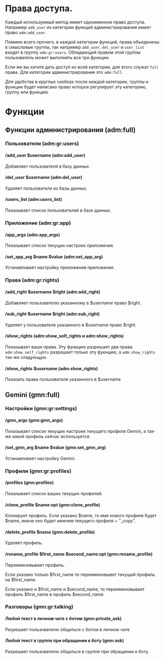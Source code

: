 # Права доступа.

Каждый используемый метод имеет одноименное право доступа. Например ```add_user``` из категории функций администрирования имеет право ```adm:add_user```.

Помимо всего прочего, в каждой категории функций, права объеденены в смысловые группы, так например ```add_user```, ```del_user``` и ```user_list``` входят в группу ```adm:gr:users```. Обладающий правом этой группы пользователь может выполнять все три функции.

Если же вы хатите дать доступ ко всей категории, для этого служат ```full``` права. Для категории администрирования это ```adm:full```.

Для удобства в круглых скобках после каждой категории, группы и функции будет написано право которое регулирует эту категорию, группу или функцию

# Функции

## Функции администрирования (adm:full)

### Пользователи (adm:gr:users)

#### /add_user $username (adm:add_user)
Добавляет пользователя в базу данных.

#### /del_user $username (adm:del_user)
Удаляет пользователя из базы данных.

#### /users_list (adm:users_list)
Показывает список пользователей в базе данных.

### Приложение (adm:gr:app)

#### /app_args (adm:app_args)
Показывает список текущих настроек приложения.

#### /set_app_arg $name $value (adm:set_app_arg)
Устанавливает настройку приложения приложения.

### Права (adm:gr:rights)

#### /add_right $username $right (adm:add_right)
Добавляет пользователю указанному в $username право $right.

#### /sub_right $username $right (adm:sub_right)
Удаляет у пользователя указанного в $username право $right.

#### /show_rights (adm:show_self_rights и adm:show_rights)
Показывает ваши права. Эту функцию разрешает два права. ```adm:show_self_rights``` разрешает только эту фукнцию, а ```adm:show_rights``` так-же следующую.

#### /show_rights $username (adm:show_rights)
Показать права пользователя указанного в $username

## Gemini (gmn:full)

### Настройки (gmn:gr:settings)

#### /gmn_args (gmn:gmn_args)
Показывает список текущих настроек текущего профиля Gemini, а так-же какой профиль сейчас используется.

#### /set_gmn_arg $name $value (gmn:set_gmn_arg)
Устанавливает настройку Gemini.

### Профили (gmn:gr:profiles)

#### /profiles (gmn:profiles)
Показывает список ваших текущих профилей.

#### /clone_profile $name:opt (gmn:clone_profile)
Клонирует профиль. Если указано $name, то имя нового профиля будет $name, иначе оно будет именем текущего профиля + "_copy".

#### /delete_profile $name (gmn:delete_profile)
Удаляет профиль.

#### /rename_profile $first_name $second_name:opt (gmn:rename_profile)
Переименовывает профиль.

Если указано только $first_name то переименовывет текущий профиль на $first_name.

Если указано и $first_name и $second_name, то переименовывает профиль $first_name в профиль $second_name.

### Разговоры (gmn:gr:talking)

#### Любой текст в личном чате с ботом (gmn:private_ask)
Разрешает пользователю общаться с ботом в личном чате

#### Любой текст в группе при обращении к боту (gmn:ask)
Разрешает пользователю общаться в группе при обращении к боту.